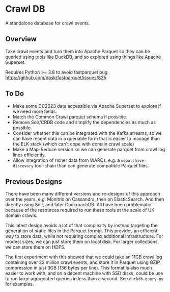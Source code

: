 # Crawl DB

A standalone database for crawl events.

## Overview

Take crawl events and turn them into Apache Parquet so they can be queried using tools like DuckDB, and so explored using things like Apache Superset.

Requires Python >= 3.8 to avoid fastparquet bug https://github.com/dask/fastparquet/issues/825

## To Do

- Make some DC2023 data accessible via Apache Superset to explore if we need more fields.
- Match the Common Crawl parquet schema if possible.
- Remove Solr/CRDB code and simplify the dependencies as much as possible.
- Consider whether this can be integrated with the Kafka streams, so we can have recent data in a queriable form that is easier to manage than the ELK stack (which can't cope with domain crawl scale)
- Make a Map-Reduce version so we can generate parquet from crawl log lines efficiently.
- Allow integration of richer data from WARCs, e.g. a `webarchive-discovery` tool-chain than can generate compatible Parquet files.

## Previous Designs

There have been many different versions and re-designs of this approach over the years. e.g. Monitrix on Cassandra, then on ElasticSearch. And then directly using Solr, and later CockroachDB.  All have been problematic because of the resources required to run these tools at the scale of UK domain crawls.

This latest design avoids a lot of that complexity by instead targeting the generation of static files in the Parquet format. This provides an efficient way to store data, while not requiring complex additional infrastructure.  For modest sizes, we can just store them on local disk. For larger collections, we can store them on HDFS.

The first experiment with this showed that we could take an 11GB crawl log containing over 22 million crawl events, and store it in Parquet using GZIP compression in just 3GB (136 bytes per line). This format is also much easier to work with, and on a decent machine with SSD disks, could be use to run large aggregated queries in less than a second. See `duckdb-query.py` for examples.

